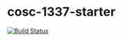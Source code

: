 # cosc-1337-starter

[![Build Status](https://travis-ci.com/acc-cosc-1337-spring-2019/acc-cosc-1337-spring-2019-MahdevGiri.svg?branch=master)](https://travis-ci.com/acc-cosc-1337-spring-2019/acc-cosc-1337-spring-2019-MahdevGiri)
